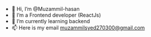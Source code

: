 - 👋 Hi, I’m @Muzammil-hasan
- 👀 I’m a Frontend developer (ReactJs)
- 🌱 I’m currently learning backend
- 📫 Here is my email muzammilsyed270300@gmail.com

<!---
Muzammil-hasan/Muzammil-hasan is a ✨ special ✨ repository because its `README.md` (this file) appears on your GitHub profile.
You can click the Preview link to take a look at your changes.
--->
